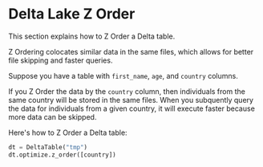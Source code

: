 # Delta Lake Z Order

This section explains how to Z Order a Delta table.

Z Ordering colocates similar data in the same files, which allows for better file skipping and faster queries.

Suppose you have a table with `first_name`, `age`, and `country` columns.

If you Z Order the data by the `country` column, then individuals from the same country will be stored in the same files.  When you subquently query the data for individuals from a given country, it will execute faster because more data can be skipped.

Here's how to Z Order a Delta table:

```python
dt = DeltaTable("tmp")
dt.optimize.z_order([country])
```
